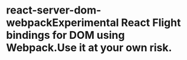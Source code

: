 # react-server-dom-webpackExperimental React Flight bindings for DOM using Webpack.**Use it at your own risk.**
